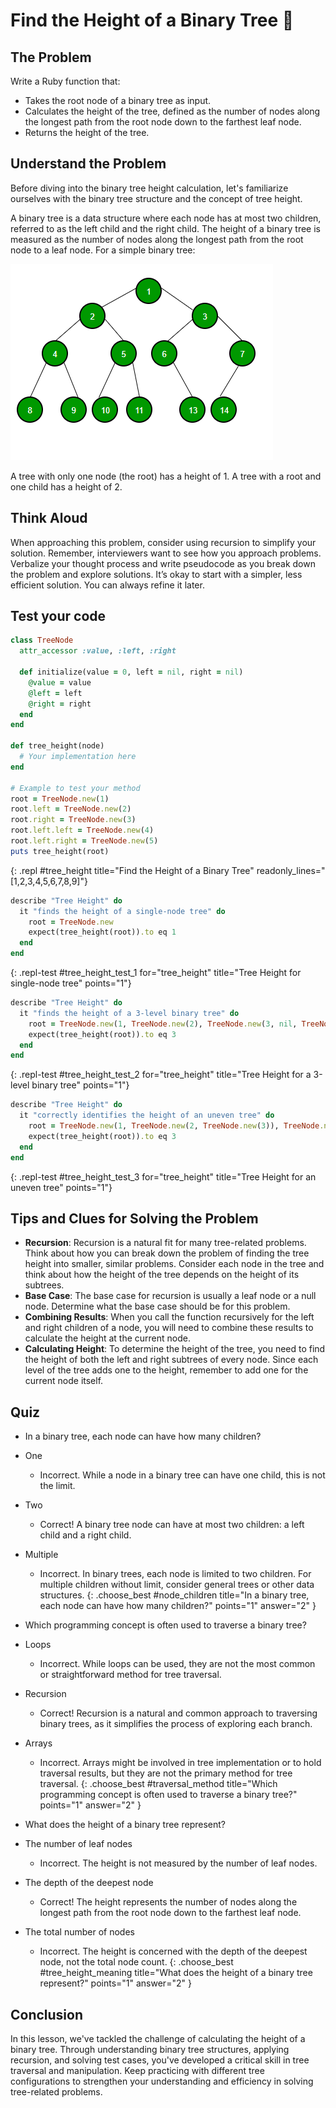 # Find the Height of a Binary Tree 🌳

## The Problem
Write a Ruby function that:

- Takes the root node of a binary tree as input.
- Calculates the height of the tree, defined as the number of nodes along the longest path from the root node down to the farthest leaf node.
- Returns the height of the tree.

## Understand the Problem
Before diving into the binary tree height calculation, let's familiarize ourselves with the binary tree structure and the concept of tree height.

A binary tree is a data structure where each node has at most two children, referred to as the left child and the right child.
The height of a binary tree is measured as the number of nodes along the longest path from the root node to a leaf node.
For a simple binary tree:

![Example of a binary tree](/assets/binary-tree-ds.png)

A tree with only one node (the root) has a height of 1.
A tree with a root and one child has a height of 2.

## Think Aloud
When approaching this problem, consider using recursion to simplify your solution. Remember, interviewers want to see how you approach problems. Verbalize your thought process and write pseudocode as you break down the problem and explore solutions. It’s okay to start with a simpler, less efficient solution. You can always refine it later.

## Test your code

```ruby
class TreeNode
  attr_accessor :value, :left, :right

  def initialize(value = 0, left = nil, right = nil)
    @value = value
    @left = left
    @right = right
  end
end

def tree_height(node)
  # Your implementation here
end

# Example to test your method
root = TreeNode.new(1)
root.left = TreeNode.new(2)
root.right = TreeNode.new(3)
root.left.left = TreeNode.new(4)
root.left.right = TreeNode.new(5)
puts tree_height(root)
```
{: .repl #tree_height title="Find the Height of a Binary Tree" readonly_lines="[1,2,3,4,5,6,7,8,9]"}

```ruby
describe "Tree Height" do
  it "finds the height of a single-node tree" do
    root = TreeNode.new
    expect(tree_height(root)).to eq 1
  end
end
```
{: .repl-test #tree_height_test_1 for="tree_height" title="Tree Height for single-node tree" points="1"}

```ruby
describe "Tree Height" do
  it "finds the height of a 3-level binary tree" do
    root = TreeNode.new(1, TreeNode.new(2), TreeNode.new(3, nil, TreeNode.new(4)))
    expect(tree_height(root)).to eq 3
  end
end
```
{: .repl-test #tree_height_test_2 for="tree_height" title="Tree Height for a 3-level binary tree" points="1"}

```ruby
describe "Tree Height" do
  it "correctly identifies the height of an uneven tree" do
    root = TreeNode.new(1, TreeNode.new(2, TreeNode.new(3)), TreeNode.new(4))
    expect(tree_height(root)).to eq 3
  end
end
```
{: .repl-test #tree_height_test_3 for="tree_height" title="Tree Height for an uneven tree" points="1"}

## Tips and Clues for Solving the Problem
- **Recursion**: Recursion is a natural fit for many tree-related problems. Think about how you can break down the problem of finding the tree height into smaller, similar problems. Consider each node in the tree and think about how the height of the tree depends on the height of its subtrees.
- **Base Case**: The base case for recursion is usually a leaf node or a null node. Determine what the base case should be for this problem.
- **Combining Results**: When you call the function recursively for the left and right children of a node, you will need to combine these results to calculate the height at the current node.
- **Calculating Height**: To determine the height of the tree, you need to find the height of both the left and right subtrees of every node. Since each level of the tree adds one to the height, remember to add one for the current node itself.

## Quiz
- In a binary tree, each node can have how many children?
- One
  - Incorrect. While a node in a binary tree can have one child, this is not the limit.
- Two
  - Correct! A binary tree node can have at most two children: a left child and a right child.
- Multiple
  - Incorrect. In binary trees, each node is limited to two children. For multiple children without limit, consider general trees or other data structures.
{: .choose_best #node_children title="In a binary tree, each node can have how many children?" points="1" answer="2" }

- Which programming concept is often used to traverse a binary tree?
- Loops
  - Incorrect. While loops can be used, they are not the most common or straightforward method for tree traversal.
- Recursion
  - Correct! Recursion is a natural and common approach to traversing binary trees, as it simplifies the process of exploring each branch.
- Arrays
  - Incorrect. Arrays might be involved in tree implementation or to hold traversal results, but they are not the primary method for tree traversal.
{: .choose_best #traversal_method title="Which programming concept is often used to traverse a binary tree?" points="1" answer="2" }

- What does the height of a binary tree represent?
- The number of leaf nodes
  - Incorrect. The height is not measured by the number of leaf nodes.
- The depth of the deepest node
  - Correct! The height represents the number of nodes along the longest path from the root node down to the farthest leaf node.
- The total number of nodes
  - Incorrect. The height is concerned with the depth of the deepest node, not the total node count.
{: .choose_best #tree_height_meaning title="What does the height of a binary tree represent?" points="1" answer="2" }

## Conclusion
In this lesson, we've tackled the challenge of calculating the height of a binary tree. Through understanding binary tree structures, applying recursion, and solving test cases, you've developed a critical skill in tree traversal and manipulation. Keep practicing with different tree configurations to strengthen your understanding and efficiency in solving tree-related problems.
